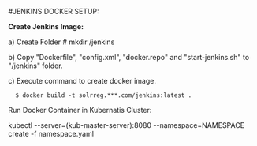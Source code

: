 
#JENKINS DOCKER SETUP:

**Create Jenkins Image:**

  a) Create Folder
      # mkdir /jenkins
      
  b) Copy "Dockerfile", "config.xml", "docker.repo" and "start-jenkins.sh" to "/jenkins" folder.

  c) Execute command to create docker image.
  
      $ docker build -t solrreg.***.com/jenkins:latest .
      
 
 Run Docker Container in Kubernatis Cluster:
 
  kubectl --server=(kub-master-server):8080 --namespace=NAMESPACE create -f namespace.yaml

